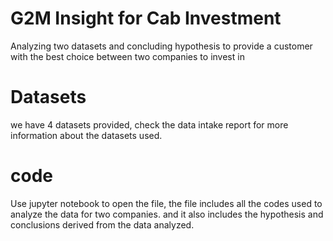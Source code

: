 # G2M Insight for Cab Investment
Analyzing two datasets and concluding hypothesis to provide a customer with the best choice between two companies to invest in


# Datasets
we have 4 datasets provided, check the data intake report for more information about the datasets used.

# code 
Use jupyter notebook to open the file, the file includes all the codes used to analyze the data for two companies. and it also includes the hypothesis and conclusions derived from the data analyzed.
